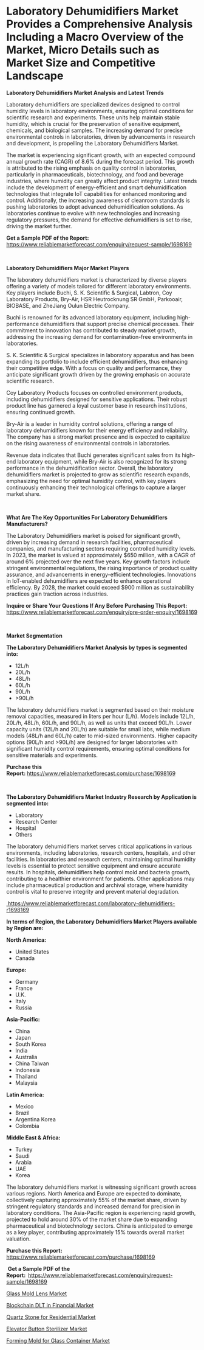 <p><h1>Laboratory Dehumidifiers Market Provides a Comprehensive Analysis Including a Macro Overview of the Market, Micro Details such as Market Size and Competitive Landscape</h1></p><p><strong>Laboratory Dehumidifiers Market Analysis and Latest Trends</strong></p>
<p><p>Laboratory dehumidifiers are specialized devices designed to control humidity levels in laboratory environments, ensuring optimal conditions for scientific research and experiments. These units help maintain stable humidity, which is crucial for the preservation of sensitive equipment, chemicals, and biological samples. The increasing demand for precise environmental controls in laboratories, driven by advancements in research and development, is propelling the Laboratory Dehumidifiers Market.</p><p>The market is experiencing significant growth, with an expected compound annual growth rate (CAGR) of 8.6% during the forecast period. This growth is attributed to the rising emphasis on quality control in laboratories, particularly in pharmaceuticals, biotechnology, and food and beverage industries, where humidity can greatly affect product integrity. Latest trends include the development of energy-efficient and smart dehumidification technologies that integrate IoT capabilities for enhanced monitoring and control. Additionally, the increasing awareness of cleanroom standards is pushing laboratories to adopt advanced dehumidification solutions. As laboratories continue to evolve with new technologies and increasing regulatory pressures, the demand for effective dehumidifiers is set to rise, driving the market further.</p></p>
<p><strong>Get a Sample PDF of the Report:&nbsp;</strong> <a href="https://www.reliablemarketforecast.com/enquiry/request-sample/1698169?utm_campaign=1398&utm_medium=2&utm_source=Github&utm_content=ia&utm_term=12102024&utm_id=laboratory-dehumidifiers">https://www.reliablemarketforecast.com/enquiry/request-sample/1698169</a></p>
<p>&nbsp;</p>
<p><strong>Laboratory Dehumidifiers Major Market Players</strong></p>
<p><p>The laboratory dehumidifiers market is characterized by diverse players offering a variety of models tailored for different laboratory environments. Key players include Buchi, S. K. Scientific & Surgical, Labtron, Coy Laboratory Products, Bry-Air, HSR Heutrocknung SR GmbH, Parkooair, BIOBASE, and ZheJiang Oulun Electric Company.</p><p>Buchi is renowned for its advanced laboratory equipment, including high-performance dehumidifiers that support precise chemical processes. Their commitment to innovation has contributed to steady market growth, addressing the increasing demand for contamination-free environments in laboratories.</p><p>S. K. Scientific & Surgical specializes in laboratory apparatus and has been expanding its portfolio to include efficient dehumidifiers, thus enhancing their competitive edge. With a focus on quality and performance, they anticipate significant growth driven by the growing emphasis on accurate scientific research.</p><p>Coy Laboratory Products focuses on controlled environment products, including dehumidifiers designed for sensitive applications. Their robust product line has garnered a loyal customer base in research institutions, ensuring continued growth.</p><p>Bry-Air is a leader in humidity control solutions, offering a range of laboratory dehumidifiers known for their energy efficiency and reliability. The company has a strong market presence and is expected to capitalize on the rising awareness of environmental controls in laboratories.</p><p>Revenue data indicates that Buchi generates significant sales from its high-end laboratory equipment, while Bry-Air is also recognized for its strong performance in the dehumidification sector. Overall, the laboratory dehumidifiers market is projected to grow as scientific research expands, emphasizing the need for optimal humidity control, with key players continuously enhancing their technological offerings to capture a larger market share.</p></p>
<p>&nbsp;</p>
<p><strong>What Are The Key Opportunities For Laboratory Dehumidifiers Manufacturers?</strong></p>
<p><p>The Laboratory Dehumidifiers market is poised for significant growth, driven by increasing demand in research facilities, pharmaceutical companies, and manufacturing sectors requiring controlled humidity levels. In 2023, the market is valued at approximately $650 million, with a CAGR of around 6% projected over the next five years. Key growth factors include stringent environmental regulations, the rising importance of product quality assurance, and advancements in energy-efficient technologies. Innovations in IoT-enabled dehumidifiers are expected to enhance operational efficiency. By 2028, the market could exceed $900 million as sustainability practices gain traction across industries.</p></p>
<p><strong>Inquire or Share Your Questions If Any Before Purchasing This Report:</strong> <a href="https://www.reliablemarketforecast.com/enquiry/pre-order-enquiry/1698169?utm_campaign=1398&utm_medium=2&utm_source=Github&utm_content=ia&utm_term=12102024&utm_id=laboratory-dehumidifiers">https://www.reliablemarketforecast.com/enquiry/pre-order-enquiry/1698169</a></p>
<p>&nbsp;</p>
<p><strong>Market Segmentation</strong></p>
<p><strong>The Laboratory Dehumidifiers Market Analysis by types is segmented into:</strong></p>
<p><ul><li>12L/h</li><li>20L/h</li><li>48L/h</li><li>60L/h</li><li>90L/h</li><li>>90L/h</li></ul></p>
<p><p>The laboratory dehumidifiers market is segmented based on their moisture removal capacities, measured in liters per hour (L/h). Models include 12L/h, 20L/h, 48L/h, 60L/h, and 90L/h, as well as units that exceed 90L/h. Lower capacity units (12L/h and 20L/h) are suitable for small labs, while medium models (48L/h and 60L/h) cater to mid-sized environments. Higher capacity options (90L/h and >90L/h) are designed for larger laboratories with significant humidity control requirements, ensuring optimal conditions for sensitive materials and experiments.</p></p>
<p><strong>Purchase this Report:&nbsp;</strong><a href="https://www.reliablemarketforecast.com/purchase/1698169?utm_campaign=1398&utm_medium=2&utm_source=Github&utm_content=ia&utm_term=12102024&utm_id=laboratory-dehumidifiers">https://www.reliablemarketforecast.com/purchase/1698169</a></p>
<p>&nbsp;</p>
<p><strong>The Laboratory Dehumidifiers Market Industry Research by Application is segmented into:</strong></p>
<p><ul><li>Laboratory</li><li>Research Center</li><li>Hospital</li><li>Others</li></ul></p>
<p><p>The laboratory dehumidifiers market serves critical applications in various environments, including laboratories, research centers, hospitals, and other facilities. In laboratories and research centers, maintaining optimal humidity levels is essential to protect sensitive equipment and ensure accurate results. In hospitals, dehumidifiers help control mold and bacteria growth, contributing to a healthier environment for patients. Other applications may include pharmaceutical production and archival storage, where humidity control is vital to preserve integrity and prevent material degradation.</p></p>
<p><a href="https://www.reliablemarketforecast.com/laboratory-dehumidifiers-r1698169?utm_campaign=1398&utm_medium=2&utm_source=Github&utm_content=ia&utm_term=12102024&utm_id=laboratory-dehumidifiers">&nbsp;https://www.reliablemarketforecast.com/laboratory-dehumidifiers-r1698169</a></p>
<p><strong>In terms of Region, the Laboratory Dehumidifiers Market Players available by Region are:</strong></p>
<p>
    <p> <strong> North America: </strong>
        <ul>
            <li>United States</li>
            <li>Canada</li>
        </ul>
        </p> 
    <p> <strong> Europe: </strong>
        <ul>
            <li>Germany</li>
            <li>France</li>
            <li>U.K.</li>
            <li>Italy</li>
            <li>Russia</li>
        </ul>
        </p> 
    <p> <strong> Asia-Pacific: </strong>
        <ul>
            <li>China</li>
            <li>Japan</li>
            <li>South Korea</li>
            <li>India</li>
            <li>Australia</li>
            <li>China Taiwan</li>
            <li>Indonesia</li>
            <li>Thailand</li>
            <li>Malaysia</li>
        </ul>
        </p> 
    <p> <strong> Latin America: </strong>
        <ul>
            <li>Mexico</li>
            <li>Brazil</li>
            <li>Argentina Korea</li>
            <li>Colombia</li>
        </ul>
        </p> 
    <p> <strong> Middle East & Africa: </strong>
        <ul>
            <li>Turkey</li>
            <li>Saudi</li>
            <li>Arabia</li>
            <li>UAE</li>
            <li>Korea</li>
        </ul>
    </p>
    </p>
<p><p>The laboratory dehumidifiers market is witnessing significant growth across various regions. North America and Europe are expected to dominate, collectively capturing approximately 55% of the market share, driven by stringent regulatory standards and increased demand for precision in laboratory conditions. The Asia-Pacific region is experiencing rapid growth, projected to hold around 30% of the market share due to expanding pharmaceutical and biotechnology sectors. China is anticipated to emerge as a key player, contributing approximately 15% towards overall market valuation.</p></p>
<p><strong>Purchase this Report: </strong><a href="https://www.reliablemarketforecast.com/purchase/1698169?utm_campaign=1398&utm_medium=2&utm_source=Github&utm_content=ia&utm_term=12102024&utm_id=laboratory-dehumidifiers">https://www.reliablemarketforecast.com/purchase/1698169</a></p>
<p>&nbsp;<strong>Get a Sample PDF of the Report:&nbsp;&nbsp;</strong><a href="https://www.reliablemarketforecast.com/enquiry/request-sample/1698169?utm_campaign=1398&utm_medium=2&utm_source=Github&utm_content=ia&utm_term=12102024&utm_id=laboratory-dehumidifiers">https://www.reliablemarketforecast.com/enquiry/request-sample/1698169</a></p>
<p><strong></strong></p>
<p><p><a href="https://www.linkedin.com/pulse/market-forecasting-change-global-glass-mold-lens-dynamics-em8he?utm_campaign=1398&utm_medium=2&utm_source=Github&utm_content=ia&utm_term=12102024&utm_id=laboratory-dehumidifiers">Glass Mold Lens Market</a></p><p><a href="https://www.linkedin.com/pulse/global-blockchain-dlt-financial-market-analysis-key-trends-future-6o1lf?utm_campaign=1398&utm_medium=2&utm_source=Github&utm_content=ia&utm_term=12102024&utm_id=laboratory-dehumidifiers">Blockchain DLT in Financial Market</a></p><p><a href="https://www.linkedin.com/pulse/market-forecasting-change-global-quartz-stone-residential-slwbe?utm_campaign=1398&utm_medium=2&utm_source=Github&utm_content=ia&utm_term=12102024&utm_id=laboratory-dehumidifiers">Quartz Stone for Residential Market</a></p><p><a href="https://www.linkedin.com/pulse/global-elevator-button-sterilizer-market-landscape-future-tek0e?utm_campaign=1398&utm_medium=2&utm_source=Github&utm_content=ia&utm_term=12102024&utm_id=laboratory-dehumidifiers">Elevator Button Sterilizer Market</a></p><p><a href="https://www.linkedin.com/pulse/forming-mold-glass-container-market-industry-trends-forecast-5raze?utm_campaign=1398&utm_medium=2&utm_source=Github&utm_content=ia&utm_term=12102024&utm_id=laboratory-dehumidifiers">Forming Mold for Glass Container Market</a></p></p>